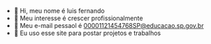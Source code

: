 - 👋 Hi, meu nome é luis fernando
- 👀 Meu interesse é crescer profissionalmente
- 🌱 Meu e-mail pessaol é 00001121454768SP@educacao.sp.gov.br
- 💞️ Eu uso esse site para postar projetos e trabalhos

<!---
GitHub1b2023/GitHub1b2023 is a ✨ special ✨ repository because its `README.md` (this file) appears on your GitHub profile.
You can click the Preview link to take a look at your changes.
--->
